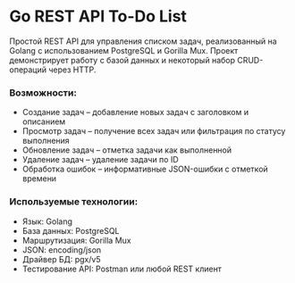# **Go REST API To-Do List**

Простой REST API для управления списком задач, реализованный на Golang с использованием PostgreSQL и Gorilla Mux. Проект демонстрирует работу с базой данных и некоторый набор CRUD-операций через HTTP.

### **Возможности:**
- Создание задач – добавление новых задач с заголовком и описанием
- Просмотр задач – получение всех задач или фильтрация по статусу выполнения
- Обновление задач – отметка задачи как выполненной
- Удаление задач – удаление задачи по ID
- Обработка ошибок – информативные JSON-ошибки с отметкой времени


### **Используемые технологии:**
- Язык: Golang
- База данных: PostgreSQL
- Маршрутизация: Gorilla Mux
- JSON: encoding/json
- Драйвер БД: pgx/v5
- Тестирование API: Postman или любой REST клиент
